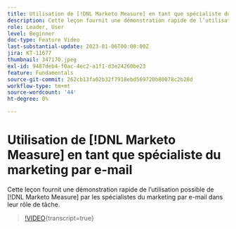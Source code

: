 ```yaml
---
title: Utilisation de [!DNL Marketo Measure] en tant que spécialiste du marketing par e-mail
description: Cette leçon fournit une démonstration rapide de l’utilisation possible de  [!DNL Marketo Measure] par les marketeurs dans leur rôle de tâche.
role: Leader, User
level: Beginner
doc-type: Feature Video
last-substantial-update: 2023-01-06T00:00:00Z
jira: KT-11677
thumbnail: 347170.jpeg
exl-id: 9487deb4-f0ac-4ec2-a1f1-d3e24260be23
feature: Fundamentals
source-git-commit: 262cb13fa02b32f7918ebd569720b80078c2b28d
workflow-type: tm+mt
source-wordcount: '44'
ht-degree: 0%

---
```


# Utilisation de [!DNL Marketo Measure] en tant que spécialiste du marketing par e-mail

Cette leçon fournit une démonstration rapide de l’utilisation possible de [!DNL Marketo Measure] par les spécialistes du marketing par e-mail dans leur rôle de tâche.

>[!VIDEO](https://video.tv.adobe.com/v/347170/?learn=on){transcript=true}
